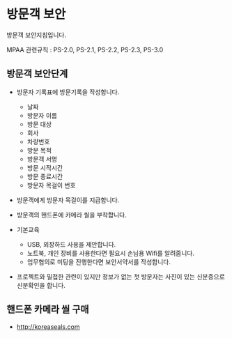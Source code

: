 # 방문객 보안
방문객 보안지침입니다.

MPAA 관련규칙 : PS-2.0, PS-2.1, PS-2.2, PS-2.3, PS-3.0

## 방문객 보안단계
- 방문자 기록표에 방문기록을 작성합니다.
	- 날짜
	- 방문자 이름
	- 방문 대상
	- 회사
	- 차량번호
	- 방문 목적
	- 방문객 서명
	- 방문 시작시간
	- 방문 종료시간
	- 방문자 목걸이 번호

- 방문객에게 방문자 목걸이를 지급합니다.
- 방문객의 핸드폰에 카메라 씰을 부착합니다.
- 기본교육
	- USB, 외장하드 사용을 제안합니다.
	- 노트북, 개인 장비를 사용한다면 필요시  손님용 Wifi를 알려줍니다.
	- 업무협의로 미팅을 진행한다면 보안서약서를 작성합니다.
	
- 프로젝트와 밀접한 관련이 있지만 정보가 없는 첫 방문자는 사진이 있는 신분증으로 신분확인을 합니다.

## 핸드폰 카메라 씰 구매
- http://koreaseals.com
